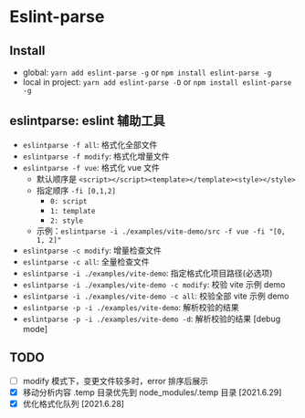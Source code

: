 # Eslint-parse

## Install
- global: `yarn add eslint-parse -g` or `npm install eslint-parse -g`
- local in project: `yarn add eslint-parse -D` or `npm install eslint-parse -g`

## eslintparse: eslint 辅助工具
- `eslintparse -f all`: 格式化全部文件
- `eslintparse -f modify`: 格式化增量文件
- `eslintparse -f vue`: 格式化 vue 文件
  - 默认顺序是 `<script></script><template></template><style></style>`
  - 指定顺序 `-fi [0,1,2]`
    - `0: script`
    - `1: template`
    - `2: style`
  - 示例：`eslintparse -i ./examples/vite-demo/src -f vue -fi "[0, 1, 2]"`
- `eslintparse -c modify`: 增量检查文件
- `eslintparse -c all`: 全量检查文件
- `eslintparse -i ./examples/vite-demo`: 指定格式化项目路径(必选项)
- `eslintparse -i ./examples/vite-demo -c modify`: 校验 vite 示例 demo
- `eslintparse -i ./examples/vite-demo -c all`: 校验全部 vite 示例 demo
- `eslintparse -p -i ./examples/vite-demo`: 解析校验的结果
- `eslintparse -p -i ./examples/vite-demo -d`: 解析校验的结果 [debug mode]

## TODO
- [ ] modify 模式下，变更文件较多时，error 排序后展示
- [x] 移动分析内容 .temp 目录优先到 node_modules/.temp 目录 [2021.6.29]
- [x] 优化格式化队列 [2021.6.28]
